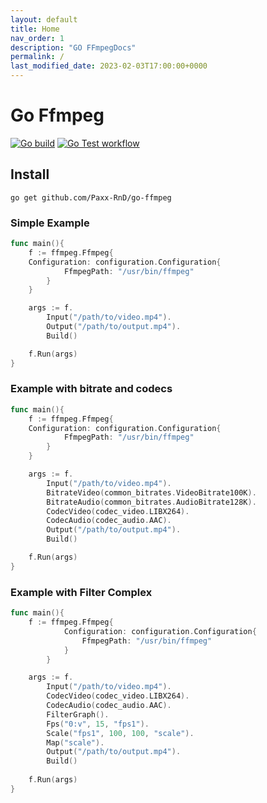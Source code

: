 ```yaml
---
layout: default
title: Home
nav_order: 1
description: "GO FFmpegDocs"
permalink: /
last_modified_date: 2023-02-03T17:00:00+0000
---
```

# Go Ffmpeg

[![Go build](https://github.com/Paxx-RnD/go-ffmpeg/actions/workflows/go-build.yml/badge.svg)](https://github.com/Paxx-RnD/go-ffmpeg/actions/workflows/go-build.yml)
[![Go Test workflow](https://github.com/Paxx-RnD/go-ffmpeg/actions/workflows/go-test.yml/badge.svg)](https://github.com/Paxx-RnD/go-ffmpeg/actions/workflows/go-test.yml)

## Install
```
go get github.com/Paxx-RnD/go-ffmpeg
```

### Simple Example 
```go
func main(){
    f := ffmpeg.Ffmpeg{
    Configuration: configuration.Configuration{
            FfmpegPath: "/usr/bin/ffmpeg"
        }
    }

    args := f.
        Input("/path/to/video.mp4").
        Output("/path/to/output.mp4").
        Build()

    f.Run(args)
}
```
### Example with bitrate and codecs
```go
func main(){
    f := ffmpeg.Ffmpeg{
    Configuration: configuration.Configuration{
            FfmpegPath: "/usr/bin/ffmpeg"
        }
    }

    args := f.
        Input("/path/to/video.mp4").
        BitrateVideo(common_bitrates.VideoBitrate100K).
        BitrateAudio(common_bitrates.AudioBitrate128K).
        CodecVideo(codec_video.LIBX264).
        CodecAudio(codec_audio.AAC).
        Output("/path/to/output.mp4").
        Build()

    f.Run(args)
}
```
### Example with Filter Complex
```go
func main(){
    f := ffmpeg.Ffmpeg{
            Configuration: configuration.Configuration{
                FfmpegPath: "/usr/bin/ffmpeg"
            }
        }

    args := f.
        Input("/path/to/video.mp4").
        CodecVideo(codec_video.LIBX264).
        CodecAudio(codec_audio.AAC).
        FilterGraph().
        Fps("0:v", 15, "fps1").
        Scale("fps1", 100, 100, "scale").
        Map("scale").
        Output("/path/to/output.mp4").
        Build()
        
    f.Run(args)
}
```
